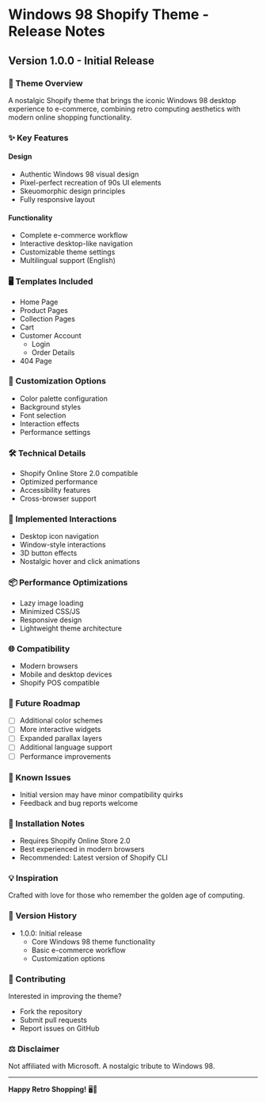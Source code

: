 # Windows 98 Shopify Theme - Release Notes

## Version 1.0.0 - Initial Release

### 🎉 Theme Overview
A nostalgic Shopify theme that brings the iconic Windows 98 desktop experience to e-commerce, combining retro computing aesthetics with modern online shopping functionality.

### ✨ Key Features
#### Design
- Authentic Windows 98 visual design
- Pixel-perfect recreation of 90s UI elements
- Skeuomorphic design principles
- Fully responsive layout

#### Functionality
- Complete e-commerce workflow
- Interactive desktop-like navigation
- Customizable theme settings
- Multilingual support (English)

### 🖥️ Templates Included
- Home Page
- Product Pages
- Collection Pages
- Cart
- Customer Account
  - Login
  - Order Details
- 404 Page

### 🎨 Customization Options
- Color palette configuration
- Background styles
- Font selection
- Interaction effects
- Performance settings

### 🛠️ Technical Details
- Shopify Online Store 2.0 compatible
- Optimized performance
- Accessibility features
- Cross-browser support

### 🔧 Implemented Interactions
- Desktop icon navigation
- Window-style interactions
- 3D button effects
- Nostalgic hover and click animations

### 📦 Performance Optimizations
- Lazy image loading
- Minimized CSS/JS
- Responsive design
- Lightweight theme architecture

### 🌐 Compatibility
- Modern browsers
- Mobile and desktop devices
- Shopify POS compatible

### 🚀 Future Roadmap
- [ ] Additional color schemes
- [ ] More interactive widgets
- [ ] Expanded parallax layers
- [ ] Additional language support
- [ ] Performance improvements

### 🐛 Known Issues
- Initial version may have minor compatibility quirks
- Feedback and bug reports welcome

### 📝 Installation Notes
- Requires Shopify Online Store 2.0
- Best experienced in modern browsers
- Recommended: Latest version of Shopify CLI

### 💡 Inspiration
Crafted with love for those who remember the golden age of computing.

### 📌 Version History
- 1.0.0: Initial release
  - Core Windows 98 theme functionality
  - Basic e-commerce workflow
  - Customization options

### 🤝 Contributing
Interested in improving the theme? 
- Fork the repository
- Submit pull requests
- Report issues on GitHub

### ⚖️ Disclaimer
Not affiliated with Microsoft. A nostalgic tribute to Windows 98.

---

**Happy Retro Shopping!** 🖥️🛒
